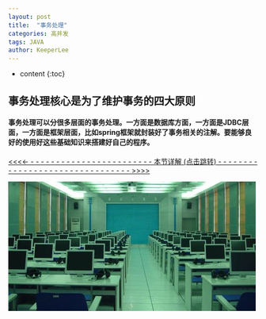 ```yaml
---
layout: post
title:  "事务处理"
categories: 高并发
tags: JAVA 
author: KeeperLee
---
```

* content
{:toc}
## 事务处理核心是为了维护事务的四大原则



####  事务处理可以分很多层面的事务处理。一方面是数据库方面，一方面是JDBC层面，一方面是框架层面，比如spring框架就封装好了事务相关的注解。要能够良好的使用好这些基础知识来搭建好自己的程序。



> 
[ <<<<- - - - - - - - - -  - - - - - - - -  - - - - - - - 本节详解 (点击跳转)  - -  - - - - - - - - - - - - - - - - - - - - - - - - - - - - - - >>>>](http://note.youdao.com/noteshare?id=68c24bc22d9dc66dcaf3c75698e5e23d)




![嘻嘻嘻](/images/computer.jpg)

